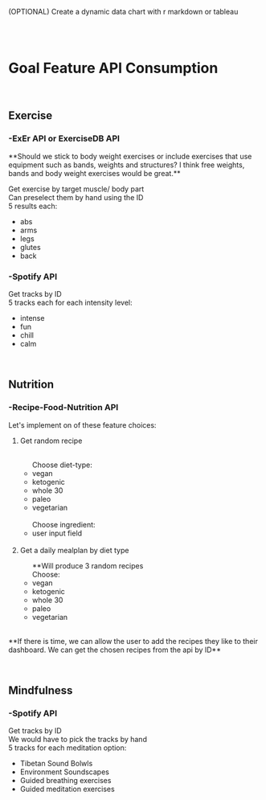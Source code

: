 <p>(OPTIONAL) Create a dynamic data chart with r markdown or tableau</p>
<br>
<br>

<h1>Goal Feature API Consumption</h1>
<br>

<h2>Exercise</h2>
<h3>-ExEr API or ExerciseDB API</h3>
<p>
**Should we stick to body weight exercises or include exercises that use equipment such as bands, weights and structures? I think free weights, bands and body weight exercises would be great.**

Get exercise by target muscle/ body part<br>
Can preselect them by hand using the ID
<br>
5 results each:
<ul>
<li>abs</li>
<li>arms</li>
<li>legs</li>
<li>glutes</li>
<li>back</li>
</ul>
</p>


<h3>-Spotify API</h3>
<p>

Get tracks by ID<br>
5 tracks each for each intensity level:
<ul>
<li>intense</li>
<li>fun</li>
<li>chill</li>
<li>calm</li>
</ul>
</p>
<br>

<h2>Nutrition</h2>
<h3>-Recipe-Food-Nutrition API</h3>
<p>
Let's implement on of these feature choices:
<ol>
<li>Get random recipe</li>
<br>
<ul>
Choose diet-type:
<li>vegan</li>
<li>ketogenic</li>
<li>whole 30</li>
<li>paleo</li>
<li>vegetarian</li>
<br>
Choose ingredient:
<li>user input field</li>
</ul>
<br>
<li>Get a daily mealplan by diet type</li>
<ul>
**Will produce 3 random recipes<br>
Choose:
<li>vegan</li>
<li>ketogenic</li>
<li>whole 30</li>
<li>paleo</li>
<li>vegetarian</li>
</ul>
</ol>
<br>
**If there is time, we can allow the user to add the recipes they like to their dashboard. We can get the chosen recipes from the api by ID**
</p>
<br>
<h2>Mindfulness</h2>
<h3>-Spotify API</h3>
<p>
Get tracks by ID<br>
We would have to pick the tracks by hand<br>
5 tracks for each meditation option:
<ul>
<li>Tibetan Sound Bolwls</li>
<li>Environment Soundscapes</li>
<li>Guided breathing exercises</li>
<li>Guided meditation exercises</li>
</ul>
</p>
